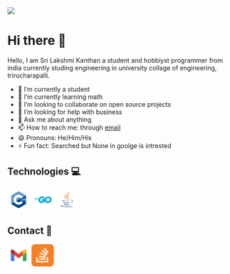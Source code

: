 <!--
**srilakshmikanthanp/srilakshmikanthanp** is a ✨ _special_ ✨ repository because its `README.md` (this file) appears on your GitHub profile.

Here are some ideas to get you started:

- 🔭 I’m currently working on ...
- 🌱 I’m currently learning ...
- 👯 I’m looking to collaborate on ...
- 🤔 I’m looking for help with ...
- 💬 Ask me about ...
- 📫 How to reach me: ...
- 😄 Pronouns: ...
- ⚡ Fun fact: ...
-->

![](https://komarev.com/ghpvc/?username=srilakshmikanthanp&style=flat-square&color=brightgreen)

# Hi there 👋

Hello, I am Sri Lakshmi Kanthan a student and hobbiyst programmer from india currently studing engineering in university collage of engineering, trirucharapalli.

- 🔭 I’m currently a student
- 🌱 I’m currently learning math
- 👯 I’m looking to collaborate on open source projects
- 🤔 I’m looking for help with business
- 💬 Ask me about anything
- 📫 How to reach me: through [email](srilakshmikanthanp)
- 😄 Pronouns: He/Him/His
- ⚡ Fun fact: Searched but None in goolge is intrested

## Technologies 💻

<img src = "image/cpp.svg" width="50" height="50"> <img src = "image/go.svg" width="50" height="50"> <img src = "image/java.svg" width="50" height="50">

## Contact 📱

<a href="mailto:srilakshmikanthanp@gmail.com"><img src="image/gmail.svg" width="50" Height="50"></a> <a herf = "https://stackoverflow.com/users/12473258/srilakshmikanthanp?tab=profile"><img src = "image/stack.svg" width="50" Height="50">
